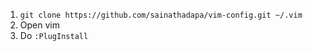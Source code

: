 1. `git clone https://github.com/sainathadapa/vim-config.git ~/.vim`
2. Open vim
3. Do `:PlugInstall`
